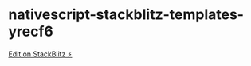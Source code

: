# nativescript-stackblitz-templates-yrecf6

[Edit on StackBlitz ⚡️](https://stackblitz.com/edit/nativescript-stackblitz-templates-yrecf6)